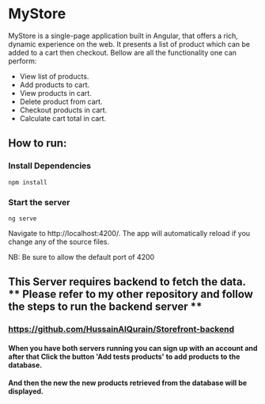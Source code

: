 # MyStore

MyStore is a single-page application built in Angular, that offers a rich, dynamic experience on the web. It presents a list of product which can be added to a cart then checkout. Bellow are all the functionality one can perform:

* View list of products.
* Add products to cart.
* View products in cart.
* Delete product from cart.
* Checkout products in cart.
* Calculate cart total in cart.


## How to run:

### Install Dependencies

``` npm install ```

### Start the server

``` ng serve ```

Navigate to http://localhost:4200/. The app will automatically reload if you change any of the source files.

NB: Be sure to allow the default port of 4200

## This Server requires backend to fetch the data. ** Please refer to my other repository and follow the steps to run the backend server **
### https://github.com/HussainAlQurain/Storefront-backend

#### When you have both servers running you can sign up with an account and after that Click the button 'Add tests products' to add products to the database.
#### And then the new the new products retrieved from the database will be displayed.
